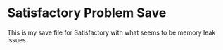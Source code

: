 # Satisfactory Problem Save
 This is my save file for Satisfactory with what seems to be memory leak issues.

